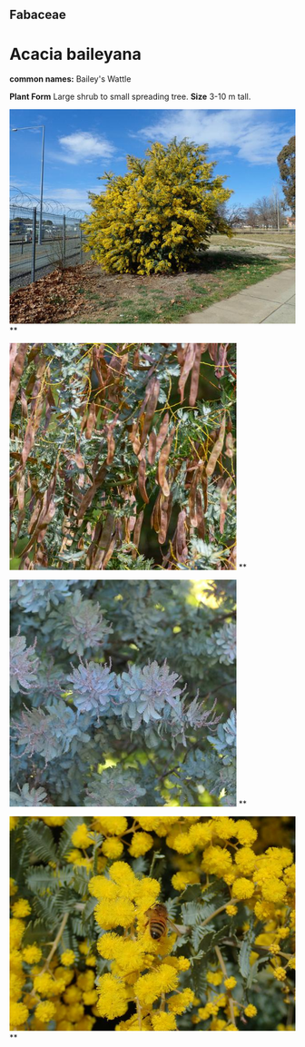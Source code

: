 ## Fabaceae
# Acacia baileyana
**common names:** Bailey's Wattle

**Plant Form** Large shrub to small spreading tree. **Size** 3-10 m tall.


![](7345_P8187476.jpg)
 ** 

![](63740_DSC_7453.jpg)
 ** 

![](79632_P1066400.jpg)
 ** 

![](7358_P8187489.jpg)
 ** 

